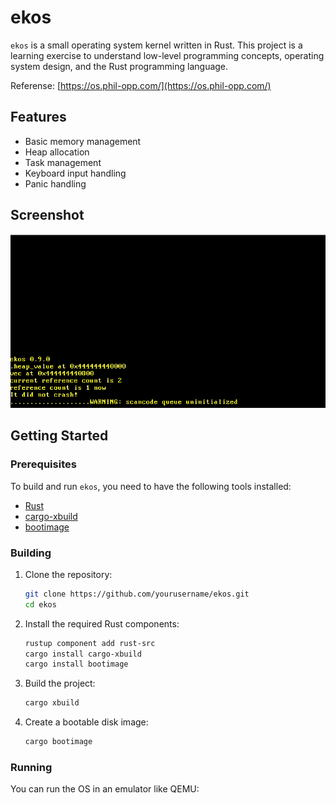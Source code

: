 # ekos

`ekos` is a small operating system kernel written in Rust. This project is a learning exercise to understand low-level programming concepts, operating system design, and the Rust programming language.

Referense: [https://os.phil-opp.com/](https://os.phil-opp.com/)

## Features

- Basic memory management
- Heap allocation
- Task management
- Keyboard input handling
- Panic handling

## Screenshot

![ekos Screenshot](./screenshot.png)

## Getting Started

### Prerequisites

To build and run `ekos`, you need to have the following tools installed:

- [Rust](https://www.rust-lang.org/tools/install)
- [cargo-xbuild](https://github.com/rust-osdev/cargo-xbuild)
- [bootimage](https://github.com/rust-osdev/bootimage)

### Building

1. Clone the repository:

   ```sh
   git clone https://github.com/yourusername/ekos.git
   cd ekos
   ```

2. Install the required Rust components:

   ```sh
   rustup component add rust-src
   cargo install cargo-xbuild
   cargo install bootimage
   ```

3. Build the project:

   ```sh
   cargo xbuild
   ```

4. Create a bootable disk image:

   ```sh
   cargo bootimage
   ```

### Running

You can run the OS in an emulator like QEMU:
